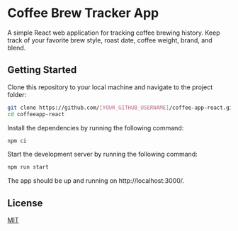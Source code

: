 # Coffee Brew Tracker App

A simple React web application for tracking coffee brewing history. Keep track of your favorite brew style, roast date, coffee weight, brand, and blend.

<!-- ## Live App

You can access the live version of the app at [https://mitchellhayes.github.io/coffee-app/](https://mitchellhayes.github.io/coffee-app/) -->

## Getting Started

Clone this repository to your local machine and navigate to the project folder:

```bash
git clone https://github.com/[YOUR_GITHUB_USERNAME]/coffee-app-react.git
cd coffeeapp-react
```

Install the dependencies by running the following command:

```bash
npm ci
```

Start the development server by running the following command:

```bash
npm run start
```
The app should be up and running on http://localhost:3000/.

## License

[MIT](https://choosealicense.com/licenses/mit/)
